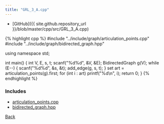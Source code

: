 ```yaml
---
title: "GRL_3_A.cpp"
---
```


- [GitHub]({{ site.github.repository_url }}/blob/master/cpp/src/GRL_3_A.cpp)

{% highlight cpp %}
#include "../include/graph/articulation_points.cpp"
#include "../include/graph/bidirected_graph.hpp"

using namespace std;

int main() {
  int V, E, s, t;
  scanf("%d%d", &V, &E);
  BidirectedGraph g(V);
  while (E--) {
    scanf("%d%d", &s, &t);
    add_edge(g, s, t);
  }
  set<int> art = articulation_points(g).first;
  for (int i : art) printf("%d\n", i);
  return 0;
}
{% endhighlight %}

### Includes

- [articulation_points.cpp](../include/graph/articulation_points)
- [bidirected_graph.hpp](../include/graph/bidirected_graph)

[Back](..)
